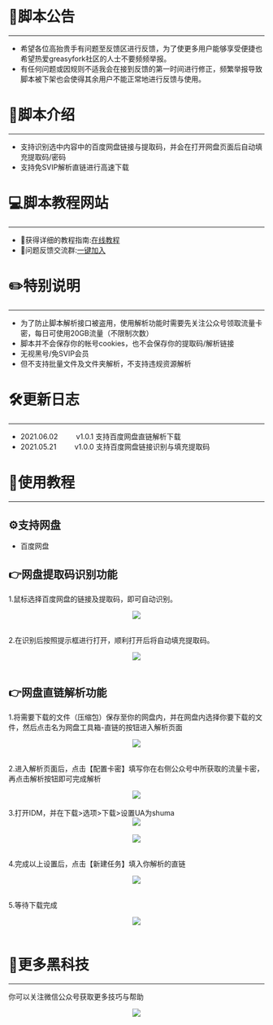 # 📄脚本公告
---
- 希望各位高抬贵手有问题至反馈区进行反馈，为了使更多用户能够享受便捷也希望热爱greasyfork社区的人士不要频频举报。<br>
- 有任何问题或因规则不适我会在接到反馈的第一时间进行修正，频繁举报导致脚本被下架也会使得其余用户不能正常地进行反馈与使用。

# 📜脚本介绍
---

- 支持识别选中内容中的百度网盘链接与提取码，并会在打开网盘页面后自动填充提取码/密码
- 支持免SVIP解析直链进行高速下载

# 💻脚本教程网站
---

- 🧩获得详细的教程指南:[在线教程](https://wiki.shuma.ink)<br>
- 🎯问题反馈交流群:[一键加入](https://jq.qq.com/?_wv=1027&k=FMfKKGY5)<br>

# ✏️特别说明
---

- 为了防止脚本解析接口被盗用，使用解析功能时需要先关注公众号领取流量卡密，每日可使用20GB流量（不限制次数）
- 脚本并不会保存你的帐号cookies，也不会保存你的提取码/解析链接
- 无视黑号/免SVIP会员
- 但不支持批量文件及文件夹解析，不支持违规资源解析

# 🛠️更新日志<br>
---
- 2021.06.02&emsp; &emsp; v1.0.1 支持百度网盘直链解析下载
- 2021.05.21&emsp; &emsp; v1.0.0 支持百度网盘链接识别与填充提取码

# 📌使用教程
---
## ⚙️支持网盘
- 百度网盘<br>
## 👉网盘提取码识别功能

1.鼠标选择百度网盘的链接及提取码，即可自动识别。<br>
<div align=center><img src="https://i.loli.net/2021/05/21/fLmOZya8G4YxrSd.png"></div>

<br>

2.在识别后按照提示框进行打开，顺利打开后将自动填充提取码。<br>

<div align=center><img src="https://i.loli.net/2021/05/21/PrwVZUi58XbL16e.png"></div>
<br>

## 👉网盘直链解析功能

1.将需要下载的文件（压缩包）保存至你的网盘内，并在网盘内选择你要下载的文件，然后点击名为网盘工具箱-直链的按钮进入解析页面<br>

<div align=center><img src="https://i.loli.net/2021/06/02/y83FQ7HMkaOldcT.png"></div>
<br>

2.进入解析页面后，点击【配置卡密】填写你在右侧公众号中所获取的流量卡密，再点击解析按钮即可完成解析<br>

<div align=center><img src="https://i.loli.net/2021/06/02/mreAgzdMfxKEiRP.png"></div><br>
3.打开IDM，并在下载>选项>下载>设置UA为shuma<br>
<div align=center><img src="https://i.loli.net/2021/05/23/yBnRM7AzNItgOCl.png"></div><br>

<div align=center><img src="https://i.loli.net/2021/05/23/FNxJjcvpdn6i2Ca.png"></div><br>

4.完成以上设置后，点击【新建任务】填入你解析的直链<br>
<div align=center><img src="https://i.loli.net/2021/05/23/A6r9RfapFMJETPK.png"></div><br>


5.等待下载完成<br>
<div align=center><img src="https://i.loli.net/2021/05/23/49qcBleYDTFAP8H.png"></div><br>

# 🔑更多黑科技
---

你可以关注微信公众号获取更多技巧与帮助<br>
<div align=center><img src="https://i.loli.net/2021/05/21/fzvRNcxiKwD3lrQ.jpg"></div><br>



